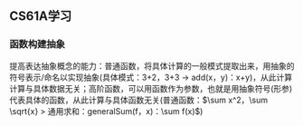 ## CS61A学习
### 函数构建抽象
提高表达抽象概念的能力：普通函数，将具体计算的一般模式提取出来，用抽象的符号表示/命名以实现抽象(具体模式：3+2，3+3 -> add(x，y)：x+y)，从此计算计算与具体数据无关；高阶函数，可以用函数作为参数，也就是用抽象符号(形参)代表具体的函数，从此计算与具体函数无关(普通函数：$\sum x^2，\sum \sqrt{x} > 通用求和：generalSum(f，x)：\sum f(x)$)
